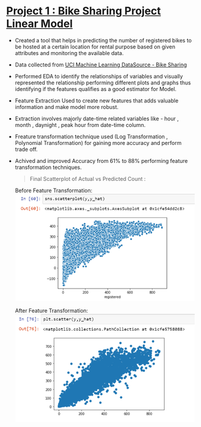 # [ Project 1 : Bike Sharing Project Linear Model](https://github.com/Rohan553/Bike_Sharing-Linear-Regression)
 
  * Created a tool that helps in predicting the number of registered bikes to be hosted at a certain location for rental purpose based on given attributes and monitoring the       available data.
  * Data collected from [UCI Machine Learning DataSource - Bike Sharing](https://archive.ics.uci.edu/ml/datasets/bike+sharing+dataset)
  * Performed EDA to identify the relationships of variables and visually represented the relationship performing different plots and graphs thus identifying if the features       qualifies as a good estimator for Model.
  * Feature Extraction Used to create new features that adds valuable information and make model more robust.
  * Extraction involves majorly date-time related variables like - hour , month , daynight , peak hour from date-time column.
  * Freature transformation technique used (Log Transformation , Polynomial Transformation) for gaining more accuracy and perform trade off.
  * Achived and improved Accuracy from 61% to 88% performing feature transformation techniques.
  
    > Final Scatterplot of Actual vs Predicted Count : 
    
    Before Feature Transformation:                                              
    ![](https://github.com/Rohan553/Rohan-Portfolio-Projects/blob/main/Images/before%20scatter.PNG)             
  
    After Feature Transformation:
    ![](https://github.com/Rohan553/Rohan-Portfolio-Projects/blob/main/Images/after%20scatter.PNG)
  
  
  
